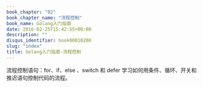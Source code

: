```yaml
---
book_chapter: "02"
book_chapter_name: "流程控制"
book_name: Golang入门指南
date: 2016-02-25T15:42:55+08:00
description: ""
disqus_identifier: book00010200
slug: "index"
title: Golang入门指南-流程控制
---
```


流程控制语句：for、if、else 、switch 和 defer
学习如何用条件、循环、开关和推迟语句控制代码的流程。
